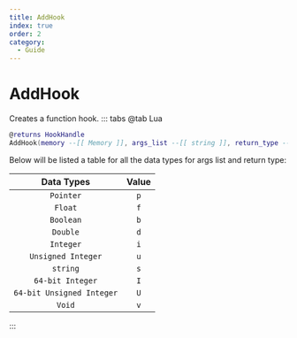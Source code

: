 ```yaml
---
title: AddHook
index: true
order: 2
category:
  - Guide
---
```


# AddHook
Creates a function hook.
::: tabs
@tab Lua
```lua
@returns HookHandle
AddHook(memory --[[ Memory ]], args_list --[[ string ]], return_type --[[ string ]])
```
Below will be listed a table for all the data types for args list and return type:

|         Data Types        | Value |
|:-------------------------:|:-----:|
|         `Pointer`         |  `p`  |
|          `Float`          |  `f`  |
|         `Boolean`         |  `b`  |
|          `Double`         |  `d`  |
|         `Integer`         |  `i`  |
|     `Unsigned Integer`    |  `u`  |
|       `string`       |  `s`  |
|      `64-bit Integer`     |  `I`  |
| `64-bit Unsigned Integer` |  `U`  |
|           `Void`          |  `v`  |
:::